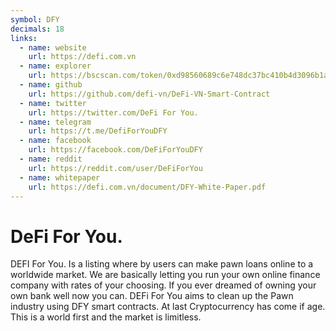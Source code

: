 ```yaml
---
symbol: DFY
decimals: 18
links:
  - name: website
    url: https://defi.com.vn
  - name: explorer
    url: https://bscscan.com/token/0xd98560689c6e748dc37bc410b4d3096b1aa3d8c2
  - name: github
    url: https://github.com/defi-vn/DeFi-VN-Smart-Contract
  - name: twitter
    url: https://twitter.com/DeFi For You.
  - name: telegram
    url: https://t.me/DefiForYouDFY
  - name: facebook
    url: https://facebook.com/DeFiForYouDFY
  - name: reddit
    url: https://reddit.com/user/DeFiForYou
  - name: whitepaper
    url: https://defi.com.vn/document/DFY-White-Paper.pdf
---
```


# DeFi For You.

DEFI For You. Is a listing where by users can make pawn loans online to a worldwide market. We are basically letting you run your own online finance company with rates of your choosing. If you ever dreamed of owning your own bank well now you can. DEFi For You aims to clean up the Pawn industry using DFY smart contracts. At last Cryptocurrency has come if age. This is a world first and the market is limitless.
